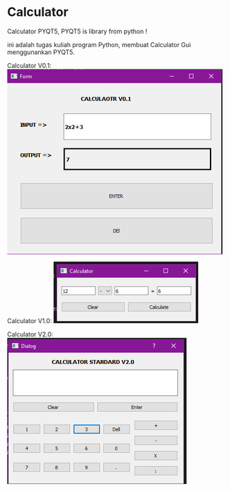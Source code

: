 # Calculator

Calculator PYQT5, PYQT5 is library from python !

ini adalah tugas kuliah program Python, membuat Calculator Gui menggunankan PYQT5.

Calculator V0.1:
<img alt="Calculator V0.1" src="https://raw.githubusercontent.com/wildan14ar/Calculator/main/Calc%20V0.1.PNG">

Calculator V1.0:
<img alt="Calculator V1.0" src="https://raw.githubusercontent.com/wildan14ar/Calculator/main/Calc%20V1.0.PNG">

Calculator V2.0:
<img alt="Calculator V2.0" src="https://raw.githubusercontent.com/wildan14ar/Calculator/main/Calc%20V2.0.PNG">
